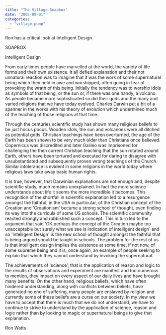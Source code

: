 ```yaml
---
title: "The Village Soapbox"
date: "2005-09-01"
categories: 
  - "village-pump"
---
```


Ron has a critical look at Intelligent Design

SOAPBOX

Intelligent Design

From early times people have marvelled at the world, the variety of life forms and their own existence. It all defied explanation and their not unnatural reaction was to imagine that it was the work of some supernatural being which they held in awe and worshipped, often going in fear of provoking the wrath of this being. Initially the tendency was to worship idols as symbols of that being, or the sun or, if there was one handy, a volcano. As people became more sophisticated so did their gods and the many and varied religions that we have today evolved. Charles Darwin put a bit of a spanner in the works with his theory of evolution which undermined much of the teaching of those religions at that time.

Through the centuries scientific study has shown many religious beliefs to be just hocus pocus. Wooden idols, the sun and volcanoes were all ditched as potential gods. Christian teachings have been overturned, the age of the Earth has been shown to be very much older than Christians once believed. Copernicus was discredited and later Galileo was imprisoned for challenging the then current Christian teaching that the sun rotated around Earth, others have been tortured and executed for daring to disagree with unsubstantiated and subsequently proven wrong teachings of the Church. Similar intolerance is evident in some religions in the world today where religious laws take away basic human rights.

It is true, however, that Darwinian explanations are not enough and, despite scientific study, much remains unexplained. In fact the more science understands about life it seems the more incredible it becomes. This recognition of the shortfall in scientific explanation led to a resurgence amongst the faithful, in the USA in particular, of the Christian concept of the Creation and 'Creationism' became a strong school of thought, even finding its way into the curricula of some US schools. The scientific community reacted strongly and rubbished such a concept. This in turn led to the argument that said 'OK perhaps the concept of the Creation maybe too unacceptable but surely what we see is indication of intelligent design' and so 'Intelligent Design' is the new school of thought amongst the faithful that is being argued should be taught in schools. The problem for the rest of us is that intelligent design implies the existence at some time, if not now, of some supreme being and it is, once again, an example of people seeking to explain that which they cannot understand by invoking the supernatural.

The achievements of 'science', that is the application of reason and logic to the results of observations and experiment are manifest and too numerous to mention, they impact on every aspect of our daily lives and have brought many benefits. On the other hand, religious beliefs, which have often hindered understanding, along with conflicts between beliefs, have generated no end of suffering, many people are enslaved by religion and currently some of these beliefs are a curse on our society. In my view we have to accept that there is much that we do not understand, we have to continue to strive to understand by the application of science, reason and logic rather than by looking to magic or supernatural beings to give that explanation.

Ron Watts
